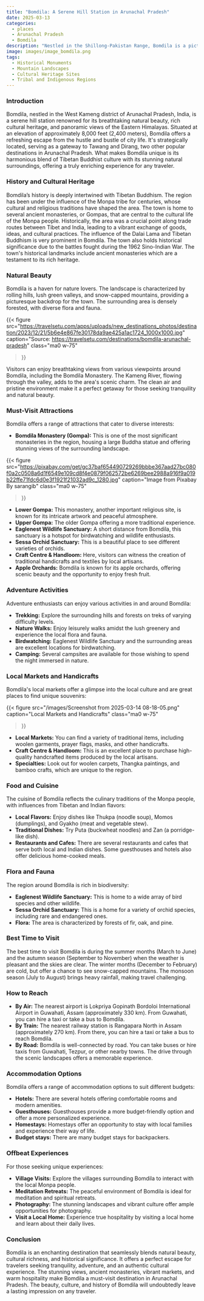 ```yaml
---
title: "Bomdila: A Serene Hill Station in Arunachal Pradesh"
date: 2025-03-13
categories:
  - places
  - Arunachal Pradesh
  - Bomdila
description: "Nestled in the Shillong-Pakistan Range, Bomdila is a picturesque hill station in Arunachal Pradesh, India. Known for its serene beauty and pleasant climate, it offers breathtaking views of snow-capped peaks, dense forests, and vibrant tea plantations. The town is also home to several monasteries and religious sites, making it a destination for both nature lovers and spiritual seekers. Bomdila serves as an ideal base for exploring the surrounding regions and engaging in adventure activities like trekking and hiking."
image: images/image_bomdila.png
tags: 
  - Historical Monuments
  - Mountain Landscapes
  - Cultural Heritage Sites
  - Tribal and Indigenous Regions
---
```



### **Introduction**

Bomdila, nestled in the West Kameng district of Arunachal Pradesh, India, is a serene hill station renowned for its breathtaking natural beauty, rich cultural heritage, and panoramic views of the Eastern Himalayas. Situated at an elevation of approximately 8,000 feet (2,400 meters), Bomdila offers a refreshing escape from the hustle and bustle of city life. It's strategically located, serving as a gateway to Tawang and Dirang, two other popular destinations in Arunachal Pradesh. What makes Bomdila unique is its harmonious blend of Tibetan Buddhist culture with its stunning natural surroundings, offering a truly enriching experience for any traveler.

### **History and Cultural Heritage**

Bomdila’s history is deeply intertwined with Tibetan Buddhism. The region has been under the influence of the Monpa tribe for centuries, whose cultural and religious traditions have shaped the area. The town is home to several ancient monasteries, or Gompas, that are central to the cultural life of the Monpa people. Historically, the area was a crucial point along trade routes between Tibet and India, leading to a vibrant exchange of goods, ideas, and cultural practices. The influence of the Dalai Lama and Tibetan Buddhism is very prominent in Bomdila. The town also holds historical significance due to the battles fought during the 1962 Sino-Indian War. The town's historical landmarks include ancient monasteries which are a testament to its rich heritage.

###  **Natural Beauty**

Bomdila is a haven for nature lovers. The landscape is characterized by rolling hills, lush green valleys, and snow-capped mountains, providing a picturesque backdrop for the town. The surrounding area is densely forested, with diverse flora and fauna. 

{{< figure
  src="https://travelsetu.com/apps/uploads/new_destinations_photos/destination/2023/12/21/5b6e4e867fe30178da9ae425a1ac1724_1000x1000.jpg"
  caption="Source: https://travelsetu.com/destinations/bomdila-arunachal-pradesh"
  class="ma0 w-75"
>}}

Visitors can enjoy breathtaking views from various viewpoints around Bomdila, including the Bomdila Monastery. The Kameng River, flowing through the valley, adds to the area's scenic charm. The clean air and pristine environment make it a perfect getaway for those seeking tranquility and natural beauty.

### **Must-Visit Attractions**

Bomdila offers a range of attractions that cater to diverse interests:

*   **Bomdila Monastery (Gompa):** This is one of the most significant monasteries in the region, housing a large Buddha statue and offering stunning views of the surrounding landscape.

{{< figure
  src="https://pixabay.com/get/gc37baf654490729269bbbe367aad27bc080f0a2c0508a6d1f6549e109cd8f4e0879f062572be6269bee2988a916f9a019b22ffe71fdc6d0e3f1921f21032ad9c_1280.jpg"
  caption="Image from Pixabay By sarangib"
  class="ma0 w-75"
>}}

*   **Lower Gompa:** This monastery, another important religious site, is known for its intricate artwork and peaceful atmosphere.
*   **Upper Gompa:** The older Gompa offering a more traditional experience.
*   **Eaglenest Wildlife Sanctuary:** A short distance from Bomdila, this sanctuary is a hotspot for birdwatching and wildlife enthusiasts.
*   **Sessa Orchid Sanctuary:** This is a beautiful place to see different varieties of orchids.
*   **Craft Centre & Handloom:** Here, visitors can witness the creation of traditional handicrafts and textiles by local artisans.
*   **Apple Orchards:** Bomdila is known for its apple orchards, offering scenic beauty and the opportunity to enjoy fresh fruit.

### **Adventure Activities**

Adventure enthusiasts can enjoy various activities in and around Bomdila:

*   **Trekking:** Explore the surrounding hills and forests on treks of varying difficulty levels.
*   **Nature Walks:** Enjoy leisurely walks amidst the lush greenery and experience the local flora and fauna.
*   **Birdwatching:** Eaglenest Wildlife Sanctuary and the surrounding areas are excellent locations for birdwatching.
*   **Camping:** Several campsites are available for those wishing to spend the night immersed in nature.

### **Local Markets and Handicrafts**

Bomdila's local markets offer a glimpse into the local culture and are great places to find unique souvenirs:

{{< figure
  src="/images/Screenshot from 2025-03-14 08-18-05.png"
  caption="Local Markets and Handicrafts"
  class="ma0 w-75"
>}}

*   **Local Markets:** You can find a variety of traditional items, including woolen garments, prayer flags, masks, and other handicrafts.
*   **Craft Centre & Handloom:** This is an excellent place to purchase high-quality handcrafted items produced by the local artisans.
*   **Specialties:** Look out for woolen carpets, Thangka paintings, and bamboo crafts, which are unique to the region.

### **Food and Cuisine**

The cuisine of Bomdila reflects the culinary traditions of the Monpa people, with influences from Tibetan and Indian flavors:

*   **Local Flavors:** Enjoy dishes like Thukpa (noodle soup), Momos (dumplings), and Gyakho (meat and vegetable stew).
*   **Traditional Dishes:** Try Puta (buckwheat noodles) and Zan (a porridge-like dish).
*   **Restaurants and Cafes:** There are several restaurants and cafes that serve both local and Indian dishes. Some guesthouses and hotels also offer delicious home-cooked meals.

### **Flora and Fauna**

The region around Bomdila is rich in biodiversity:

*   **Eaglenest Wildlife Sanctuary:** This is home to a wide array of bird species and other wildlife.
*   **Sessa Orchid Sanctuary:** This is a home for a variety of orchid species, including rare and endangered ones.
*   **Flora:** The area is characterized by forests of fir, oak, and pine.

### **Best Time to Visit**

The best time to visit Bomdila is during the summer months (March to June) and the autumn season (September to November) when the weather is pleasant and the skies are clear. The winter months (December to February) are cold, but offer a chance to see snow-capped mountains. The monsoon season (July to August) brings heavy rainfall, making travel challenging.

### **How to Reach**

*   **By Air:** The nearest airport is Lokpriya Gopinath Bordoloi International Airport in Guwahati, Assam (approximately 330 km). From Guwahati, you can hire a taxi or take a bus to Bomdila.
*   **By Train:** The nearest railway station is Rangapara North in Assam (approximately 270 km). From there, you can hire a taxi or take a bus to reach Bomdila.
*   **By Road:** Bomdila is well-connected by road. You can take buses or hire taxis from Guwahati, Tezpur, or other nearby towns.  The drive through the scenic landscapes offers a memorable experience.

### **Accommodation Options**

Bomdila offers a range of accommodation options to suit different budgets:

*   **Hotels:** There are several hotels offering comfortable rooms and modern amenities.
*   **Guesthouses:** Guesthouses provide a more budget-friendly option and offer a more personalized experience.
*   **Homestays:** Homestays offer an opportunity to stay with local families and experience their way of life.
*   **Budget stays:** There are many budget stays for backpackers.

### **Offbeat Experiences**

For those seeking unique experiences:

*   **Village Visits:** Explore the villages surrounding Bomdila to interact with the local Monpa people.
*   **Meditation Retreats:** The peaceful environment of Bomdila is ideal for meditation and spiritual retreats.
*   **Photography:** The stunning landscapes and vibrant culture offer ample opportunities for photography.
*   **Visit a Local Home:** Experience true hospitality by visiting a local home and learn about their daily lives.

### **Conclusion**

Bomdila is an enchanting destination that seamlessly blends natural beauty, cultural richness, and historical significance. It offers a perfect escape for travelers seeking tranquility, adventure, and an authentic cultural experience. The stunning views, ancient monasteries, vibrant markets, and warm hospitality make Bomdila a must-visit destination in Arunachal Pradesh. The beauty, culture, and history of Bomdila will undoubtedly leave a lasting impression on any traveler.


